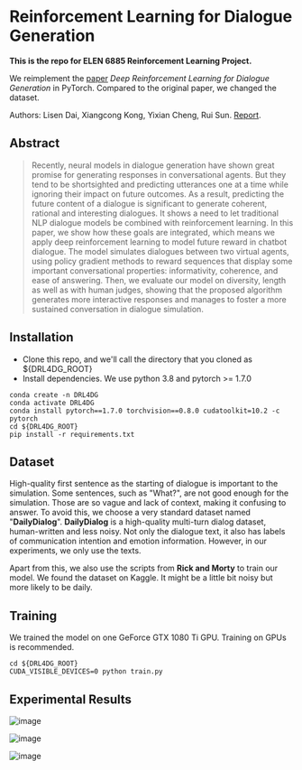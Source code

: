 # Reinforcement Learning for Dialogue Generation

**This is the repo for ELEN 6885 Reinforcement Learning Project.**

We reimplement the [paper](https://arxiv.org/pdf/1606.01541.pdf) _Deep Reinforcement Learning for Dialogue Generation_ in PyTorch. Compared to the original paper, we changed the dataset.

Authors: Lisen Dai, Xiangcong Kong, Yixian Cheng, Rui Sun. [Report](https://drive.google.com/file/d/1LekHzvvnSrQujVMJp07_jRkdoBfxctUm/view?usp=sharing).

## Abstract

> Recently, neural models in dialogue generation have shown great promise for generating responses in conversational agents. But they tend to be shortsighted and predicting utterances one at a time while ignoring their impact on future outcomes. As a result, predicting the future content of a dialogue is significant to generate coherent, rational and interesting dialogues. It shows a need to let traditional NLP dialogue models be combined with reinforcement learning. In this paper, we show how these goals are integrated, which means we apply deep reinforcement learning to model future reward in chatbot dialogue. The model simulates dialogues between two virtual agents, using policy gradient methods to reward sequences that display some important conversational properties: informativity, coherence, and ease of answering. Then, we evaluate our model on diversity, length as well as with human judges, showing that the proposed algorithm generates more interactive responses and manages to foster a more sustained conversation in dialogue simulation.
>

## Installation

* Clone this repo, and we'll call the directory that you cloned as ${DRL4DG_ROOT}
* Install dependencies. We use python 3.8 and pytorch >= 1.7.0

```
conda create -n DRL4DG
conda activate DRL4DG
conda install pytorch==1.7.0 torchvision==0.8.0 cudatoolkit=10.2 -c pytorch
cd ${DRL4DG_ROOT}
pip install -r requirements.txt
```

## Dataset

High-quality first sentence as the starting of dialogue is important to the simulation. Some sentences, such as "What?", are not good enough for the simulation. Those are so vague and lack of context, making it confusing to answer. To avoid this, we choose a very standard dataset named "**DailyDialog**". **DailyDialog** is a high-quality multi-turn dialog dataset, human-written and less noisy. Not only the dialogue text, it also has labels of communication intention and emotion information. However, in our experiments, we only use the texts.

Apart from this, we also use the scripts from **Rick and Morty** to train our model. We found the dataset on Kaggle. It might be a little bit noisy but more likely to be daily.

## Training

We trained the model on one GeForce GTX 1080 Ti GPU. Training on GPUs is recommended.

```
cd ${DRL4DG_ROOT}
CUDA_VISIBLE_DEVICES=0 python train.py
```

## Experimental Results

![image](https://user-images.githubusercontent.com/36061421/147042392-9c6f03ca-47ff-470d-827a-03087654a408.png)

![image](https://user-images.githubusercontent.com/36061421/147042409-99cbcfb9-b901-4dba-8138-4742dd3753b9.png)

![image](https://user-images.githubusercontent.com/36061421/147042429-12d0295a-3ef3-46c6-801d-0d9d6dc54335.png)

